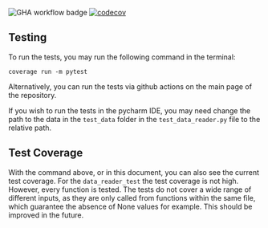 ![GHA workflow badge](https://github.com/carlotta-mah/keystroke_gen/actions/workflows/python-app.yml/badge.svg)
[![codecov](https://codecov.io/gh/carlotta-mah/keystroke_gen/graph/badge.svg?token=GUKTSYYD5L)](https://codecov.io/gh/carlotta-mah/keystroke_gen)

## Testing
To run the tests, you may run the following command in the terminal: 

```coverage run -m pytest```

Alternatively, you can run the tests via github actions on the main page of the repository.

If you wish to run the tests in the pycharm IDE, you may need change the path to the data in the `test_data` folder in the `test_data_reader.py` file to the relative path.

## Test Coverage
With the command above, or in this document, you can also see the current test coverage. For the `data_reader_test` the test coverage is not high. 
However, every function is tested. 
The tests do not cover a wide range of different inputs, as they are only called from functions within the same file, which guarantee the absence of None values for example.
This should be improved in the future.
